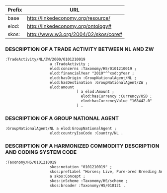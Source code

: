 Prefix | URL
-----------|-----------------
base | http://linkedeconomy.org/resource/
elod: | http://linkedeconomy.org/ontology#
skos: | http://www.w3.org/2004/02/skos/core#


### DESCRIPTION OF A TRADE ACTIVITY BETWEEN NL AND ZW  ###
```xml
:TradeActivity/NL/ZW/2000/0101210019
                    a :TradeActivity ;
                    elod:concerns :Taxonomy/HS/0101210019 ;
                    elod:financialYear "2010"^^xsd:gYear ;
					elod:hasOrigin :GroupNationalAgent/NL ;
                    elod:hasDestination :GroupNationalAgent/ZW ;
                    elod:amount
								[ a elod:Amount ;
                                  elod:hasCurrency :Currency/USD ;
                                  elod:hasCurrencyValue "168442.0"
								] .                    
```

### DESCRIPTION OF A GROUP NATIONAL AGENT ###
```xml
:GroupNationalAgent/NL a elod:GroupNationalAgent ;
                    elod:countryIsoCode :Country/NL .
```

### DESCRIPTION OF A HARMONIZED COMMODITY DESCRIPTION AND CODING SYSTEM CODE ###
```xml
:Taxonomy/HS/0101210019
                    skos:notation "0101210019" ;
                    skos:prefLabel "Horses; Live, Pure-bred Breeding Animals, Thoroughbred, Sport Breeding Stock, Excluding Race Breeding Stock, Mares" ;
                    a skos:Concept ;
                    skos:inScheme :Taxonomy/HS/scheme ;
                    skos:broader :Taxonomy/HS/010121 .
```
